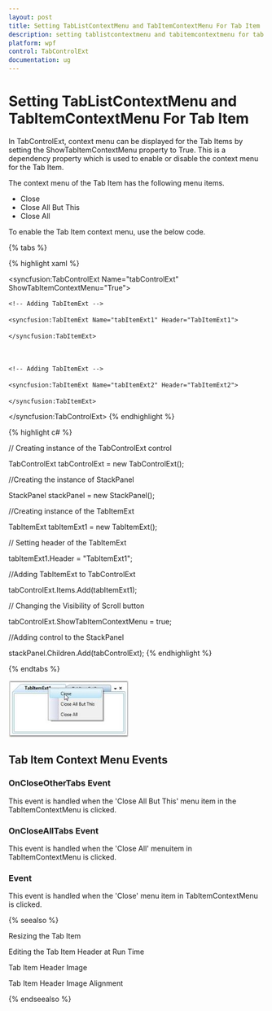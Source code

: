 ```yaml
---
layout: post
title: Setting TabListContextMenu and TabItemContextMenu For Tab Item | TabControlExt | wpf | Syncfusion
description: setting tablistcontextmenu and tabitemcontextmenu for tab item
platform: wpf
control: TabControlExt
documentation: ug
---
```


# Setting TabListContextMenu and TabItemContextMenu For Tab Item

In TabControlExt, context menu can be displayed for the Tab Items by setting the ShowTabItemContextMenu property to True. This is a dependency property which is used to enable or disable the context menu for the Tab Item.

The context menu of the Tab Item has the following menu items.

* Close
* Close All But This
* Close All



To enable the Tab Item context menu, use the below code.

{% tabs %}

{% highlight xaml %}



<!-- Adding TabControlExt  -->

<syncfusion:TabControlExt Name="tabControlExt" ShowTabItemContextMenu="True">



    <!-- Adding TabItemExt -->

    <syncfusion:TabItemExt Name="tabItemExt1" Header="TabItemExt1">

    </syncfusion:TabItemExt>



    <!-- Adding TabItemExt -->

    <syncfusion:TabItemExt Name="tabItemExt2" Header="TabItemExt2">

    </syncfusion:TabItemExt>

</syncfusion:TabControlExt>
{% endhighlight %}

{% highlight c# %}



// Creating instance of the TabControlExt control

TabControlExt tabControlExt = new TabControlExt();



//Creating the instance of StackPanel

StackPanel stackPanel = new StackPanel();



//Creating instance of the TabItemExt 

TabItemExt tabItemExt1 = new TabItemExt();



// Setting header of the TabItemExt

tabItemExt1.Header = "TabItemExt1";



//Adding TabItemExt to TabControlExt

tabControlExt.Items.Add(tabItemExt1);            



// Changing the Visibility of Scroll button 

tabControlExt.ShowTabItemContextMenu = true; 



//Adding control to the StackPanel

stackPanel.Children.Add(tabControlExt);
{% endhighlight %}

{% endtabs %}

![](Setting-TabListContextMenu-and-TabItemContextMenu-For-Tab-Item_images/Setting-TabListContextMenu-and-TabItemContextMenu-For-Tab-Item_img1.jpeg)

## Tab Item Context Menu Events

###  OnCloseOtherTabs Event

This event is handled when the 'Close All But This' menu item in the TabItemContextMenu is clicked.

### OnCloseAllTabs Event

This event is handled when the 'Close All' menuitem in TabItemContextMenu is clicked.

### Event

This event is handled when the 'Close' menu item in TabItemContextMenu is clicked.

{% seealso %}

Resizing the Tab Item

Editing the Tab Item Header at Run Time

Tab Item Header Image

Tab Item Header Image Alignment

{% endseealso %}
